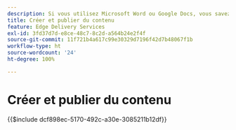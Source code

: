 ```yaml
---
description: Si vous utilisez Microsoft Word ou Google Docs, vous savez déjà créer du contenu.
title: Créer et publier du contenu
feature: Edge Delivery Services
exl-id: 3fd37d7d-e8ce-48c7-8c2d-a564b24e2f4f
source-git-commit: 11f721b4a617c99e30329d7196f42d7b48067f1b
workflow-type: ht
source-wordcount: '24'
ht-degree: 100%

---
```


# Créer et publier du contenu

{{$include dcf898ec-5170-492c-a30e-3085211b12df}}

